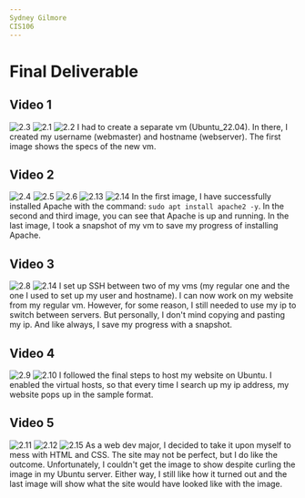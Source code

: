 ```yaml
---
Sydney Gilmore
CIS106
---
```


# Final Deliverable

## Video 1
![2.3](Deliverable_2.3.png)
![2.1](Deliverable_2.1.png)
![2.2](Deliverable_2.2.png)
I had to create a separate vm (Ubuntu_22.04). In there, I created my username (webmaster) and hostname (webserver). The first image shows the specs of the new vm.

## Video 2
![2.4](Deliverable_2.4.png)
![2.5](Deliverable_2.5.png)
![2.6](Deliverable_2.6.png)
![2.13](Deliverable_2.13.png)
![2.14](Deliverable_2.14.png)
In the first image, I have successfully installed Apache with the command: `sudo apt install apache2 -y`. In the second and third image, you can see that Apache is up and running. In the last image, I took a snapshot of my vm to save my progress of installing Apache.

## Video 3
![2.8](Deliverable_2.8.png)
![2.14](Deliverable_2.14.png)
I set up SSH between two of my vms (my regular one and the one I used to set up my user and hostname). I can now work on my website from my regular vm. However, for some reason, I still needed to use my ip to switch between servers. But personally, I don't mind copying and pasting my ip. And like always, I save my progress with a snapshot.  

## Video 4
![2.9](Deliverable_2.9.png)
![2.10](Deliverable_2.10.png)
I followed the final steps to host my website on Ubuntu. I enabled the virtual hosts, so that every time I search up my ip address, my website pops up in the sample format.


## Video 5
![2.11](Deliverable_2.11.png)
![2.12](Deliverable_2.12.png)
![2.15](Deliverable_2.15.png)
As a web dev major, I decided to take it upon myself to mess with HTML and CSS. The site may not be perfect, but I do like the outcome. Unfortunately, I couldn't get the image to show despite curling the image in my Ubuntu server. Either way, I still like how it turned out and the last image will show what the site would have looked like with the image. 

